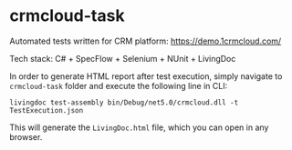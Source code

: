 # crmcloud-task

Automated tests written for CRM platform: https://demo.1crmcloud.com/

Tech stack: C# + SpecFlow + Selenium + NUnit + LivingDoc

In order to generate HTML report after test execution, simply navigate to `crmcloud-task` folder and execute the following line in CLI:

`livingdoc test-assembly bin/Debug/net5.0/crmcloud.dll -t TestExecution.json`

This will generate the `LivingDoc.html` file, which you can open in any browser.
